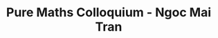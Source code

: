 ---
layout: seminartalk
speaker: Ngoc Mai Tran
speakerinst:  University of Texas at Austin
speakershortinst: UT Austin
speakerurl: https://web.ma.utexas.edu/users/ntran/
talktitle: TBD
talkdate: Nov 25 2021
talkterm: "2021S1"
talktime: "16.00"
talkplace: 
talkplaceurl: 
title: "Pure Maths Colloquium - Ngoc Mai Tran"
---